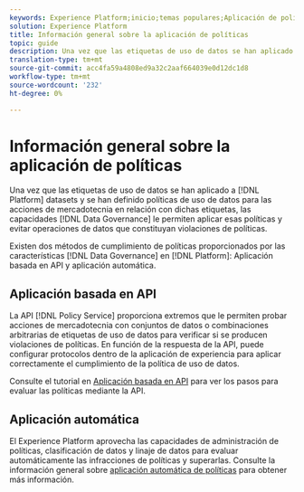 ```yaml
---
keywords: Experience Platform;inicio;temas populares;Aplicación de políticas;Aplicación automática;Aplicación basada en API;control de datos
solution: Experience Platform
title: Información general sobre la aplicación de políticas
topic: guide
description: Una vez que las etiquetas de uso de datos se han aplicado a los conjuntos de datos de Adobe Experience Platform y se han definido las políticas de uso de datos para las acciones de mercadotecnia en relación con dichas etiquetas, las capacidades de administración de datos le permiten aplicar dichas directivas y evitar operaciones de datos que constituyan violaciones de políticas. Existen dos métodos de aplicación de políticas proporcionados por las funciones de administración de datos en la plataforma, aplicación basada en API y aplicación automática.
translation-type: tm+mt
source-git-commit: acc4fa59a4808ed9a32c2aaf664039e0d12dc1d8
workflow-type: tm+mt
source-wordcount: '232'
ht-degree: 0%

---
```



# Información general sobre la aplicación de políticas

Una vez que las etiquetas de uso de datos se han aplicado a [!DNL Platform] datasets y se han definido políticas de uso de datos para las acciones de mercadotecnia en relación con dichas etiquetas, las capacidades [!DNL Data Governance] le permiten aplicar esas políticas y evitar operaciones de datos que constituyan violaciones de políticas.

Existen dos métodos de cumplimiento de políticas proporcionados por las características [!DNL Data Governance] en [!DNL Platform]: Aplicación basada en API y aplicación automática.

## Aplicación basada en API

La API [!DNL Policy Service] proporciona extremos que le permiten probar acciones de mercadotecnia con conjuntos de datos o combinaciones arbitrarias de etiquetas de uso de datos para verificar si se producen violaciones de políticas. En función de la respuesta de la API, puede configurar protocolos dentro de la aplicación de experiencia para aplicar correctamente el cumplimiento de la política de uso de datos.

Consulte el tutorial en [Aplicación basada en API](./api-enforcement.md) para ver los pasos para evaluar las políticas mediante la API.

## Aplicación automática

El Experience Platform aprovecha las capacidades de administración de políticas, clasificación de datos y linaje de datos para evaluar automáticamente las infracciones de políticas y superarlas. Consulte la información general sobre [aplicación automática de políticas](./auto-enforcement.md) para obtener más información.